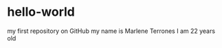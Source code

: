 hello-world
===========

my first repository on GitHub
my name is Marlene Terrones
I am 22 years old
